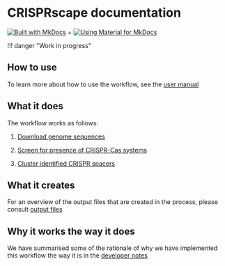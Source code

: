 # CRISPRscape documentation

[![Built with MkDocs](https://cdn.jsdelivr.net/npm/@intergrav/devins-badges@3/assets/cozy/built-with/mkdocs_vector.svg)](https://www.mkdocs.org/) + [![Using Material for MkDocs](https://cdn.jsdelivr.net/gh/Andre601/devins-badges@v3.x-mkdocs-material/assets/compact-minimal/built-with/mkdocs-material_vector.svg)](https://squidfunk.github.io/mkdocs-material)

!!! danger "Work in progress"

## How to use

To learn more about how to use the workflow, see the
[user manual](manual.md)

## What it does

The workflow works as follows:

1. [Download genome sequences](prepare_genomes.md)

2. [Screen for presence of CRISPR-Cas systems](CRISPR_screening.md)

3. [Cluster identified CRISPR spacers](clustering_spacers.md)

## What it creates

For an overview of the output files that are created in the process, please
consult [output files](output_files.md)

## Why it works the way it does

We have summarised some of the rationale of why we have implemented this
workflow the way it is in the [developer notes](dev_notes.md)
